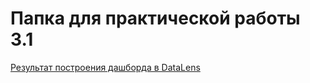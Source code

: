 <h1>Папка для практической работы 3.1</h1>

[Результат построения дашборда в DataLens](https://datalens.ru/6hv7utxtjwbyr?_no_controls=1&tab=EV)
